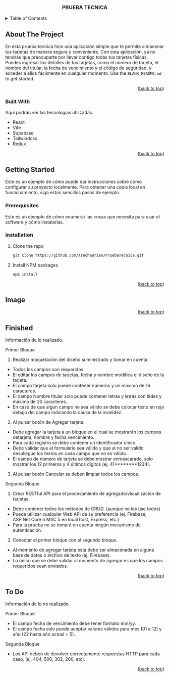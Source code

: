 
<!-- PROJECT LOGO -->
<br />
<div align="center">
  <h3 align="center">PRUEBA TECNICA</h3>
</div>



<!-- TABLE OF CONTENTS -->
<details>
  <summary>Table of Contents</summary>
  <ol>
    <li>
      <a href="#about-the-project">About The Project</a>
      <ul>
        <li><a href="#built-with">Built With</a></li>
      </ul>
    </li>
    <li>
      <a href="#getting-started">Getting Started</a>
      <ul>
        <li><a href="#installation">Installation</a></li>
      </ul>
    </li>
    <li><a href="#usage">Usage</a></li>
    <li><a href="#roadmap">Roadmap</a></li>
    <li><a href="#finished">Finished</a></li>
    <li><a href="#To Do">To Do</a></li>
  </ol>
</details>



<!-- ABOUT THE PROJECT -->
## About The Project

En esta prueba tecnica hice una aplicación simple que te permite almacenar tus tarjetas de manera segura y conveniente. Con esta aplicación, ya no tendrás que preocuparte por llevar contigo todas tus tarjetas físicas. Puedes ingresar los detalles de tus tarjetas, como el número de tarjeta, el nombre del titular, la fecha de vencimiento y el código de seguridad, y acceder a ellos fácilmente en cualquier momento.
Use the `BLANK_README.md` to get started.

<p align="right">(<a href="#readme-top">back to top</a>)</p>



### Built With

Aqui podran ver las tecnologias utilizadas.

* React
* Vite
* Supabase
* Tailwindcss
* Redux

<p align="right">(<a href="#readme-top">back to top</a>)</p>

<!-- GETTING STARTED -->
## Getting Started

Este es un ejemplo de cómo puede dar instrucciones sobre cómo configurar su proyecto localmente. Para obtener una copia local en funcionamiento, siga estos sencillos pasos de ejemplo.

### Prerequisites

Este es un ejemplo de cómo enumerar las cosas que necesita para usar el software y cómo instalarlas.

### Installation

1. Clone the repo
   ```sh
   git clone https://github.com/ArecheBrian/PruebaTecnica.git
   ```
3. Install NPM packages
   ```sh
   npm install
   ```

<p align="right">(<a href="#readme-top">back to top</a>)</p>

<!-- Image -->
## Image

<p align="right">(<a href="#readme-top">back to top</a>)</p>

<!-- Finished -->
## Finished

Información de lo realizado.

Primer Bloque

1) Realizar maquetación del diseño suministrado y tomar en cuenta:
   
  * Todos los campos son requeridos.
  * El editar los campos de tarjetas, fecha y nombre modifica el diseño de la tarjeta.
  * El campo tarjeta solo puede contener números y un máximo de 16 caracteres.
  * El campo Nombre titular solo puede contener letras y letras con tildes y máximo
  de 20 caracteres.
  * En caso de que algún campo no sea válido se debe colocar texto en rojo debajo
  del campo indicando la causa de la invalidez.


2) Al pulsar botón de Agregar tarjeta:
   
  * Debe agregar la tarjeta a un bloque en el cual se mostrarán los campos detarjeta, nombre y fecha vencimiento.
  * Para cada registro se debe contener un identificador único.
  * Debe validar que el formulario sea válido y que al no ser válido despliegue los textos en cada campo que no es válido.
  * El campo de número de tarjeta se debe mostrar enmascarado, solo mostrar los 12 primeros y 4 últimos dígitos (ej. 41********1234).
 
3) Al pulsar botón Cancelar se deben limpiar todos los campos.

Segunda Bloque

1) Crear RESTful API para el procesamiento de agregado/visualización de tarjetas.

  * Debe contener todos los métodos de CRUD. (aunque no los use todos)
  * Puede utilizar cualquier Web API de su preferencia (ej. Firebase, ASP.Net Core o MVC 5 en local host, Express, etc.)
  * Para la prueba no se tomará en cuenta ningún mecanismo de autenticación.

2) Conectar el primer bloque con el segundo bloque.

  * Al momento de agregar tarjeta esta debe ser almacenada en alguna base de datos o archivo de texto (ej. Firebase).
  * Lo único que se debe validar al momento de agregar es que los campos requeridos sean enviados.

<p align="right">(<a href="#readme-top">back to top</a>)</p>

<!-- Finished -->
## To Do

Información de lo no realizado.

Primer Bloque

  * El campo fecha de vencimiento debe tener formato mm/yy.
  * El campo fecha solo puede aceptar valores válidos para mes (01 a 12) y año (22
  hasta año actual + 5).

Segunda Bloque
 
   * Los API deben de devolver correctamente respuestas HTTP para cada caso, (ej. 404, 500, 302, 200, etc).

<p align="right">(<a href="#readme-top">back to top</a>)</p>



